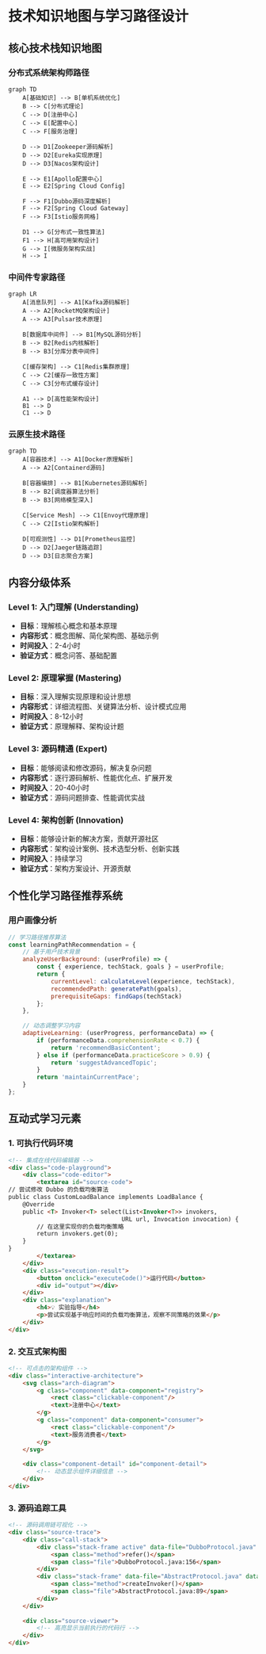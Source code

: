 # 技术知识地图与学习路径设计

## 核心技术栈知识地图

### 分布式系统架构师路径
```mermaid
graph TD
    A[基础知识] --> B[单机系统优化]
    B --> C[分布式理论]
    C --> D[注册中心]
    C --> E[配置中心]
    C --> F[服务治理]
    
    D --> D1[Zookeeper源码解析]
    D --> D2[Eureka实现原理]
    D --> D3[Nacos架构设计]
    
    E --> E1[Apollo配置中心]
    E --> E2[Spring Cloud Config]
    
    F --> F1[Dubbo源码深度解析]
    F --> F2[Spring Cloud Gateway]
    F --> F3[Istio服务网格]
    
    D1 --> G[分布式一致性算法]
    F1 --> H[高可用架构设计]
    G --> I[微服务架构实战]
    H --> I
```

### 中间件专家路径
```mermaid
graph LR
    A[消息队列] --> A1[Kafka源码解析]
    A --> A2[RocketMQ架构设计] 
    A --> A3[Pulsar技术原理]
    
    B[数据库中间件] --> B1[MySQL源码分析]
    B --> B2[Redis内核解析]
    B --> B3[分库分表中间件]
    
    C[缓存架构] --> C1[Redis集群原理]
    C --> C2[缓存一致性方案]
    C --> C3[分布式缓存设计]
    
    A1 --> D[高性能架构设计]
    B1 --> D
    C1 --> D
```

### 云原生技术路径
```mermaid
graph TD
    A[容器技术] --> A1[Docker原理解析]
    A --> A2[Containerd源码]
    
    B[容器编排] --> B1[Kubernetes源码解析]
    B --> B2[调度器算法分析]
    B --> B3[网络模型深入]
    
    C[Service Mesh] --> C1[Envoy代理原理]
    C --> C2[Istio架构解析]
    
    D[可观测性] --> D1[Prometheus监控]
    D --> D2[Jaeger链路追踪]
    D --> D3[日志聚合方案]
```

## 内容分级体系

### Level 1: 入门理解 (Understanding)
- **目标**：理解核心概念和基本原理
- **内容形式**：概念图解、简化架构图、基础示例
- **时间投入**：2-4小时
- **验证方式**：概念问答、基础配置

### Level 2: 原理掌握 (Mastering)
- **目标**：深入理解实现原理和设计思想
- **内容形式**：详细流程图、关键算法分析、设计模式应用
- **时间投入**：8-12小时
- **验证方式**：原理解释、架构设计题

### Level 3: 源码精通 (Expert)
- **目标**：能够阅读和修改源码，解决复杂问题
- **内容形式**：逐行源码解析、性能优化点、扩展开发
- **时间投入**：20-40小时
- **验证方式**：源码问题排查、性能调优实战

### Level 4: 架构创新 (Innovation)
- **目标**：能够设计新的解决方案，贡献开源社区
- **内容形式**：架构设计案例、技术选型分析、创新实践
- **时间投入**：持续学习
- **验证方式**：架构方案设计、开源贡献

## 个性化学习路径推荐系统

### 用户画像分析
```javascript
// 学习路径推荐算法
const learningPathRecommendation = {
    // 基于用户技术背景
    analyzeUserBackground: (userProfile) => {
        const { experience, techStack, goals } = userProfile;
        return {
            currentLevel: calculateLevel(experience, techStack),
            recommendedPath: generatePath(goals),
            prerequisiteGaps: findGaps(techStack)
        };
    },
    
    // 动态调整学习内容
    adaptiveLearning: (userProgress, performanceData) => {
        if (performanceData.comprehensionRate < 0.7) {
            return 'recommendBasicContent';
        } else if (performanceData.practiceScore > 0.9) {
            return 'suggestAdvancedTopic';
        }
        return 'maintainCurrentPace';
    }
};
```

## 互动式学习元素

### 1. 可执行代码环境
```html
<!-- 集成在线代码编辑器 -->
<div class="code-playground">
    <div class="code-editor">
        <textarea id="source-code">
// 尝试修改 Dubbo 的负载均衡算法
public class CustomLoadBalance implements LoadBalance {
    @Override
    public <T> Invoker<T> select(List<Invoker<T>> invokers, 
                                URL url, Invocation invocation) {
        // 在这里实现你的负载均衡策略
        return invokers.get(0);
    }
}
        </textarea>
    </div>
    <div class="execution-result">
        <button onclick="executeCode()">运行代码</button>
        <div id="output"></div>
    </div>
    <div class="explanation">
        <h4>💡 实验指导</h4>
        <p>尝试实现基于响应时间的负载均衡算法，观察不同策略的效果</p>
    </div>
</div>
```

### 2. 交互式架构图
```html
<!-- 可点击的架构组件 -->
<div class="interactive-architecture">
    <svg class="arch-diagram">
        <g class="component" data-component="registry">
            <rect class="clickable-component"/>
            <text>注册中心</text>
        </g>
        <g class="component" data-component="consumer">
            <rect class="clickable-component"/>
            <text>服务消费者</text>
        </g>
    </svg>
    
    <div class="component-detail" id="component-detail">
        <!-- 动态显示组件详细信息 -->
    </div>
</div>
```

### 3. 源码追踪工具
```html
<!-- 源码调用链可视化 -->
<div class="source-trace">
    <div class="call-stack">
        <div class="stack-frame active" data-file="DubboProtocol.java" data-line="156">
            <span class="method">refer()</span>
            <span class="file">DubboProtocol.java:156</span>
        </div>
        <div class="stack-frame" data-file="AbstractProtocol.java" data-line="89">
            <span class="method">createInvoker()</span>
            <span class="file">AbstractProtocol.java:89</span>
        </div>
    </div>
    
    <div class="source-viewer">
        <!-- 高亮显示当前执行的代码行 -->
    </div>
</div>
```
